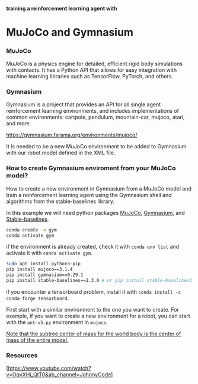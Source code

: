 #### training a reinforcement learning agent with ####
# MuJoCo and Gymnasium #

### MuJoCo ###
MuJoCo is a physics engine for detailed, efficient rigid body simulations with contacts. It has a Python API that allows for easy integration with machine learning libraries such as TensorFlow, PyTorch, and others.

### Gymnasium ### 
Gymnasium is a project that provides an API for all single agent reinforcement learning environments, and includes implementations of common environments: cartpole, pendulum, mountain-car, mujoco, atari, and more.

https://gymnasium.farama.org/environments/mujoco/

It is needed to be a new MuJoCo environment to be added to Gymnasium with our robot model defined in the XML file.


### How to create Gymnasium enviroment from your MuJoCo model? ###
How to create a new environment in Gymnasium from a MuJoCo model and train a reinforcement learning agent using the Gymnasium shell and algorithms from the stable-baselines library.

In this example we will need python packages [MuJoCo](https://github.com/google-deepmind/mujoco), [Gymnasium](https://gymnasium.farama.org/), and [Stable-baselines](https://stable-baselines.readthedocs.io/en/master/).

```bash
conda create -n gym 
conda activate gym
```

if the environment is already created, check it with `conda env list` and activate it with `conda activate gym`.


```bash
sudo apt install python3-pip
pip install mujoco==3.1.4
pip install gymnasium==0.29.1
pip install stable-baselines==2.3.0 # or pip install stable-baselines3
```

if you encounter a tensorboard problem, install it with `conda install -c conda-forge tensorboard`.




First start with a similar environment to the one you want to create. For example, if you want to create a new environment for a robot, you can start with the `ant-v5.py` environment in `mujoco`. 


[Note that the subtree center of mass for the world body is the center of mass of the entire model.](https://mujoco.readthedocs.io/en/stable/XMLreference.html)



### Resources ###
[https://www.youtube.com/watch?v=OqvXHi_QtT0&ab_channel=JohnnyCode]  





